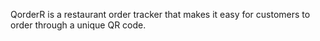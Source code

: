 QorderR is a restaurant order tracker that makes it easy for customers to order through a unique QR code.